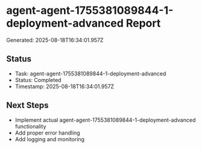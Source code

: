 # agent-agent-1755381089844-1-deployment-advanced Report

Generated: 2025-08-18T16:34:01.957Z

## Status
- Task: agent-agent-1755381089844-1-deployment-advanced
- Status: Completed
- Timestamp: 2025-08-18T16:34:01.957Z

## Next Steps
- Implement actual agent-agent-1755381089844-1-deployment-advanced functionality
- Add proper error handling
- Add logging and monitoring
